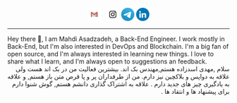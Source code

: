 
<p align='center'>
<a href="mailto:mahdi.asadzadeh.programing@gmail.com"><img height="30" src="img/Gmail.png"></a>&nbsp;&nbsp;
<a href="https://instagram.com/mahdi__asadzadeh"><img height="30" src="img/Instagram.png"></a>
<a href="https://t.me/mahdi_asadzadeh"><img height="30" src="img/Telegram.png"></a>
<a href="https://www.linkedin.com/in/mahdi-asadzadeh/"><img height="30" src="img/Linkedin.png"></a>
</p>

------------------------

<div dir='ltr'>
Hey there 👋,
I am Mahdi Asadzadeh, a Back-End Engineer. I work mostly in Back-End, but I'm also interested in DevOps and Blockchain. I'm a big fan of open source, and I'm always interested in learning new things. I love to share what I learn, and I'm always open to suggestions an feedback.
</div>


<div dir='rtl'>
سلام ,مهدی اسدزاده هستم,مهندس بک اند. بیشترین فعالیت من در بک اند هست ولی علاقه به دواپس و بلاکچین  نیز دارم. من از طرفداران پر و پا قرص متن باز هستم,  و علاقه به یادگیری چیز های جدید دارم . علاقه به اشتراک گذاری دانشم هستم, گوش شنوا دارم برای پیشنهاد ها و انتقاد ها .
</div>



